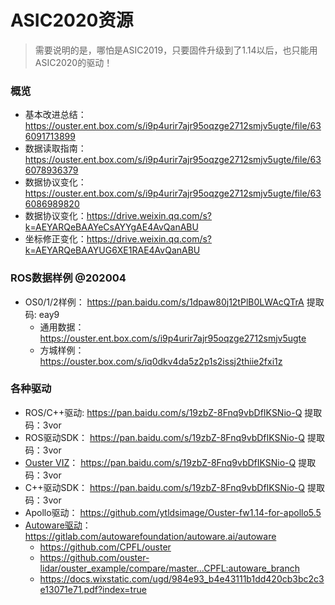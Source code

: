 # ASIC2020资源

> 需要说明的是，哪怕是ASIC2019，只要固件升级到了1.14以后，也只能用ASIC2020的驱动！

### 概览

- 基本改进总结：https://ouster.ent.box.com/s/i9p4urir7ajr95oqzge2712smjv5ugte/file/636091713899
- 数据读取指南：https://ouster.ent.box.com/s/i9p4urir7ajr95oqzge2712smjv5ugte/file/636078936379
- 数据协议变化：https://ouster.ent.box.com/s/i9p4urir7ajr95oqzge2712smjv5ugte/file/636086989820
- 数据协议变化：https://drive.weixin.qq.com/s?k=AEYARQeBAAYeCsAYYgAE4AvQanABU
- 坐标修正变化：https://drive.weixin.qq.com/s?k=AEYARQeBAAYUG6XE1RAE4AvQanABU



### ROS数据样例 @202004

- OS0/1/2样例： https://pan.baidu.com/s/1dpaw80j12tPlB0LWAcQTrA 提取码: eay9
  - 通用数据：https://ouster.ent.box.com/s/i9p4urir7ajr95oqzge2712smjv5ugte
  - 方城样例：https://ouster.box.com/s/iq0dkv4da5z2p1s2issj2thiie2fxi1z



### 各种驱动

- ROS/C++驱动:  https://pan.baidu.com/s/19zbZ-8Fnq9vbDfIKSNio-Q 提取码：3vor
- ROS驱动SDK：  https://pan.baidu.com/s/19zbZ-8Fnq9vbDfIKSNio-Q 提取码：3vor
- [Ouster VIZ](https://drive.weixin.qq.com/s?k=AEYARQeBAAY4lGVnMmAE4AvQanABU)：   https://pan.baidu.com/s/19zbZ-8Fnq9vbDfIKSNio-Q 提取码：3vor
- C++驱动SDK：  https://pan.baidu.com/s/19zbZ-8Fnq9vbDfIKSNio-Q 提取码：3vor
- Apollo驱动：   https://github.com/ytldsimage/Ouster-fw1.14-for-apollo5.5
- [Autoware驱动](https://docs.wixstatic.com/ugd/984e93_b4e43111b1dd420cb3bc2c3e13071e71.pdf?index=true)：https://gitlab.com/autowarefoundation/autoware.ai/autoware
  - https://github.com/CPFL/ouster
  - https://github.com/ouster-lidar/ouster_example/compare/master...CPFL:autoware_branch
  - https://docs.wixstatic.com/ugd/984e93_b4e43111b1dd420cb3bc2c3e13071e71.pdf?index=true